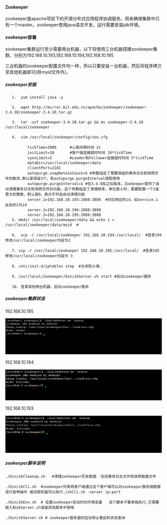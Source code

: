 #### Zookeeper

zookeeper是apache项目下的开源分布式应用程序协调服务。用来确保集群中只有一个master。zookeeper使用java语言开发，运行需要安装jdk环境。

#### zookeeper部署

zookeeper集群运行至少需要两台机器，以下将使用三台机器搭建zookeeper集群，分别为192.168.10.193,192.168.10.194,192.168.10.195

三台机器的zookeeper配置文件均一样，所以只要安装一台机器，然后将程序拷贝至其他机器即可\(除myid文件外\)。

##### zookeeper安装

```
   1.  yum install java -y

   2.  wget http://mirror.bit.edu.cn/apache/zookeeper/zookeeper-3.4.10/zookeeper-3.4.10.tar.gz

   3.  tar -zxf zookeeper-3.4.10.tar.gz && mv zookeeper-3.4.10 /usr/local/zookeeper

   4.  vim /usr/local/zookeeper/config/zoo.cfg

          tickTime=2000      #心跳间隔时间 2s
          initLimit=10       #客户端连接超时时间 10*tickTime 
          syncLimit=5        #Leader和Follower连接超时时间 5*tickTime
          dataDir=/usr/local/zookeeper/data
          clientPort=2181
          autopurge.snapRetainCount=5 #参数指定了需要保留的事务日志和快照文件的数目,默认是保留3个。和autopurge.purgeInterval搭配使用
          autopurge.purgeInterval=1 #在3.4.0及之后版本，Zookeeper提供了自动清理事务日志和快照文件的功能，这个参数指定了清理频率，单位是小时，需要配置一个1或更大的整数，默认是0，表示不开启自动清理功能
          server.1=192.168.10.193:2888:3888  #对应相应的id，如service.1 此处的1为id
          server.2=192.168.10.194:2888:3888
          server.3=192.168.10.195:2888:3888
   5. mkdir /usr/local/zookeeper/data && echo 1 > /usr/local/zookeeper/data/myid  #

   6.  scp -r /usr/local/zookeeper 192.168.10.194:/usr/local/  #登录194 修改/usr/local/zookeeper内容为2

   7. scp -r /usr/local/zookeeper 192.168.10.195:/usr/local/  #登录195 修改/usr/local/zookeeper内容为 3

   8. /etc/init.d/iptables stop  #关闭防火墙。

   9. /usr/local/zookeeper/bin/zkServer.sh start #启动zookeeper服务

   10. 登录其他两台机器，启动zookeeper服务
```

##### zookeeper集群状态

192.168.10.195

![](/assets/1.png)

192.168.10.194

![](/assets/2.png)

192.168.10.193

![](/assets/3.png)

##### zookeeper脚本说明

```
./bin/zkCleanup.sh   #清理zookeeper历史数据 -包括事务日志文件和快照数据文件

./bin/zkCli.sh  #zookeeper的简易客户端通过这个客户端可以对zookeeper服务端数据进行各种操作 接远程机器可以执行./zkCli.sh -server ip:port

./bin/zkEnv.sh  # 设置zookeeper启动时的环境变量   这个脚本不要单独执行,它需要嵌入到zkServer.sh或者其他脚本中使用

./bin/zkServer.sh # zookeeper服务器的启动停止重启和状态查询
```



